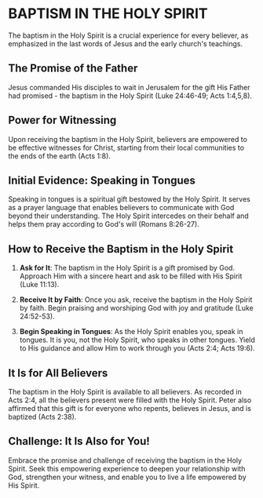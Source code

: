 # BAPTISM IN THE HOLY SPIRIT

The baptism in the Holy Spirit is a crucial experience for every believer, as emphasized in the last words of Jesus and the early church's teachings.

## The Promise of the Father

Jesus commanded His disciples to wait in Jerusalem for the gift His Father had promised - the baptism in the Holy Spirit (Luke 24:46-49; Acts 1:4,5,8).

## Power for Witnessing

Upon receiving the baptism in the Holy Spirit, believers are empowered to be effective witnesses for Christ, starting from their local communities to the ends of the earth (Acts 1:8).

## Initial Evidence: Speaking in Tongues

Speaking in tongues is a spiritual gift bestowed by the Holy Spirit. It serves as a prayer language that enables believers to communicate with God beyond their understanding. The Holy Spirit intercedes on their behalf and helps them pray according to God's will (Romans 8:26-27).

## How to Receive the Baptism in the Holy Spirit

1. **Ask for It**: The baptism in the Holy Spirit is a gift promised by God. Approach Him with a sincere heart and ask to be filled with His Spirit (Luke 11:13).

2. **Receive It by Faith**: Once you ask, receive the baptism in the Holy Spirit by faith. Begin praising and worshiping God with joy and gratitude (Luke 24:52-53).

3. **Begin Speaking in Tongues**: As the Holy Spirit enables you, speak in tongues. It is you, not the Holy Spirit, who speaks in other tongues. Yield to His guidance and allow Him to work through you (Acts 2:4; Acts 19:6).

## It Is for All Believers

The baptism in the Holy Spirit is available to all believers. As recorded in Acts 2:4, all the believers present were filled with the Holy Spirit. Peter also affirmed that this gift is for everyone who repents, believes in Jesus, and is baptized (Acts 2:38).

## Challenge: It Is Also for You!

Embrace the promise and challenge of receiving the baptism in the Holy Spirit. Seek this empowering experience to deepen your relationship with God, strengthen your witness, and enable you to live a life empowered by His Spirit.